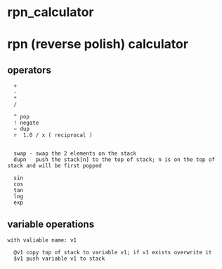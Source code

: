 # rpn_calculator
# rpn (reverse polish) calculator

## operators
```
  + 
  - 
  * 
  /
 
  ^ pop 
  ! negate
  ~ dup 
  r  1.0 / x ( reciprocal )

 
  swap - swap the 2 elements on the stack
  dupn   push the stack[n] to the top of stack; n is on the top of stack and will be first popped
 
  sin 
  cos
  tan
  log
  exp
```
## variable operations
```
with valiable name: v1 

  @v1 copy top of stack to variable v1; if v1 exists overwrite it
  $v1 push variable v1 to stack
```
